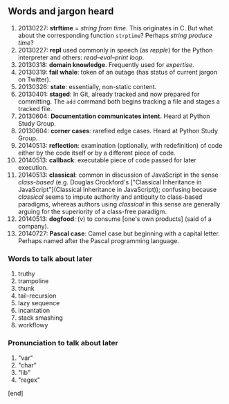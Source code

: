 ## Words and jargon heard

 1. 20130227: **strftime** = _string from time_. This originates in C.
    But what about the corresponding function `strptime`? Perhaps
    _string produce time_?
 1. 20130227: **repl** used commonly in speech (as _repple_) for the
    Python interpreter and others: _read–eval–print loop_.
 1. 20130318: **domain knowledge**. Frequently used for _expertise_.
 1. 20130319: **fail whale**: token of an outage (has status of current
    jargon on Twitter).
 1. 20130326: **state**: essentially, non-static content.
 1. 20130401: **staged**: In Git, already tracked and now prepared for committing. The `add` command both begins tracking a file and stages a tracked file.
 1. 20130604: **Documentation communicates intent.** Heard at Python Study Group.
 1. 20130604: **corner cases**: rarefied edge cases. Heard at Python Study Group.
 1. 20140513: **reflection**: examination (optionally, with redefinition) of code either by the code itself or by a different piece of code.
 1. 20140513: **callback**: executable piece of code passed for later execution.
 1. 20140513: **classical**: common in discussion of JavaScript in the sense _class-based_ (e.g. Douglas Crockford's ["Classical Inheritance in JavaScript"](Classical Inheritance in JavaScript)); confusing because _classical_ seems to impute authority and antiquity to class-based paradigms, whereas authors using _classical_ in this sense are generally arguing for the superiority of a class-free paradigm.
 1. 20140513: **dogfood**: (v) to consume [one's own products] (said of a company). 
 1. 20140727: **Pascal case**: Camel case but beginning with a capital letter. Perhaps named after the Pascal programming language.


### Words to talk about later

 1. truthy
 1. trampoline
 1. thunk
 1. tail-recursion
 1. lazy sequence
 1. incantation
 1. stack smashing
 1. workflowy

### Pronunciation to talk about later

 1. "var"
 1. "char"
 1. "lib"
 1. "regex"

[end]
